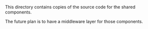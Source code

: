 This directory contains copies of the source code for the shared components.

The future plan is to have a middleware layer for those components.
